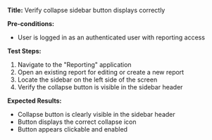 **Title:** Verify collapse sidebar button displays correctly

**Pre-conditions:**
* User is logged in as an authenticated user with reporting access

**Test Steps:**
1. Navigate to the "Reporting" application
2. Open an existing report for editing or create a new report
3. Locate the sidebar on the left side of the screen
4. Verify the collapse button is visible in the sidebar header

**Expected Results:**
* Collapse button is clearly visible in the sidebar header
* Button displays the correct collapse icon
* Button appears clickable and enabled